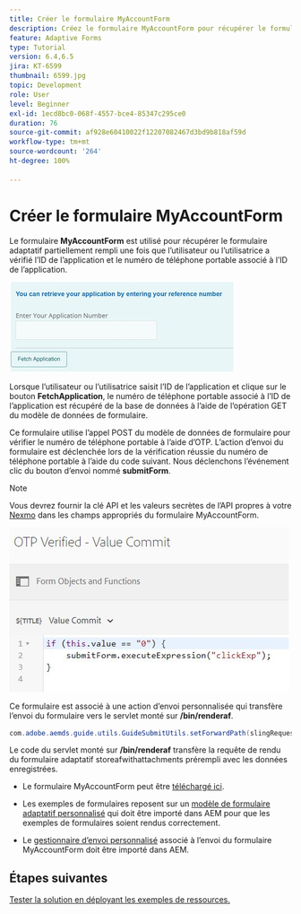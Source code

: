 ```yaml
---
title: Créer le formulaire MyAccountForm
description: Créez le formulaire MyAccountForm pour récupérer le formulaire partiellement rempli lors de la vérification réussie de l’ID de l’application et du numéro de téléphone.
feature: Adaptive Forms
type: Tutorial
version: 6.4,6.5
jira: KT-6599
thumbnail: 6599.jpg
topic: Development
role: User
level: Beginner
exl-id: 1ecd8bc0-068f-4557-bce4-85347c295ce0
duration: 76
source-git-commit: af928e60410022f12207082467d3bd9b818af59d
workflow-type: tm+mt
source-wordcount: '264'
ht-degree: 100%

---
```


# Créer le formulaire MyAccountForm

Le formulaire **MyAccountForm** est utilisé pour récupérer le formulaire adaptatif partiellement rempli une fois que l’utilisateur ou l’utilisatrice a vérifié l’ID de l’application et le numéro de téléphone portable associé à l’ID de l’application.

![Formulaire MyAccountForm.](assets/6599.JPG)

Lorsque l’utilisateur ou l’utilisatrice saisit l’ID de l’application et clique sur le bouton **FetchApplication**, le numéro de téléphone portable associé à l’ID de l’application est récupéré de la base de données à l’aide de l’opération GET du modèle de données de formulaire.

Ce formulaire utilise l’appel POST du modèle de données de formulaire pour vérifier le numéro de téléphone portable à l’aide d’OTP. L’action d’envoi du formulaire est déclenchée lors de la vérification réussie du numéro de téléphone portable à l’aide du code suivant. Nous déclenchons l’événement clic du bouton d’envoi nommé **submitForm**.

>[!NOTE]
> Vous devrez fournir la clé API et les valeurs secrètes de l’API propres à votre [Nexmo](https://dashboard.nexmo.com/) dans les champs appropriés du formulaire MyAccountForm.

![trigger-submit](assets/trigger-submit.JPG)



Ce formulaire est associé à une action d’envoi personnalisée qui transfère l’envoi du formulaire vers le servlet monté sur **/bin/renderaf**.

```java
com.adobe.aemds.guide.utils.GuideSubmitUtils.setForwardPath(slingRequest,"/bin/renderaf",null,null);
```

Le code du servlet monté sur **/bin/renderaf** transfère la requête de rendu du formulaire adaptatif storeafwithattachments prérempli avec les données enregistrées.


* Le formulaire MyAccountForm peut être [téléchargé ici](assets/my-account-form.zip).

* Les exemples de formulaires reposent sur un [modèle de formulaire adaptatif personnalisé](assets/custom-template-with-page-component.zip) qui doit être importé dans AEM pour que les exemples de formulaires soient rendus correctement.

* Le [gestionnaire d’envoi personnalisé](assets/custom-submit-my-account-form.zip) associé à l’envoi du formulaire MyAccountForm doit être importé dans AEM.

## Étapes suivantes

[Tester la solution en déployant les exemples de ressources.](./deploy-this-sample.md)

